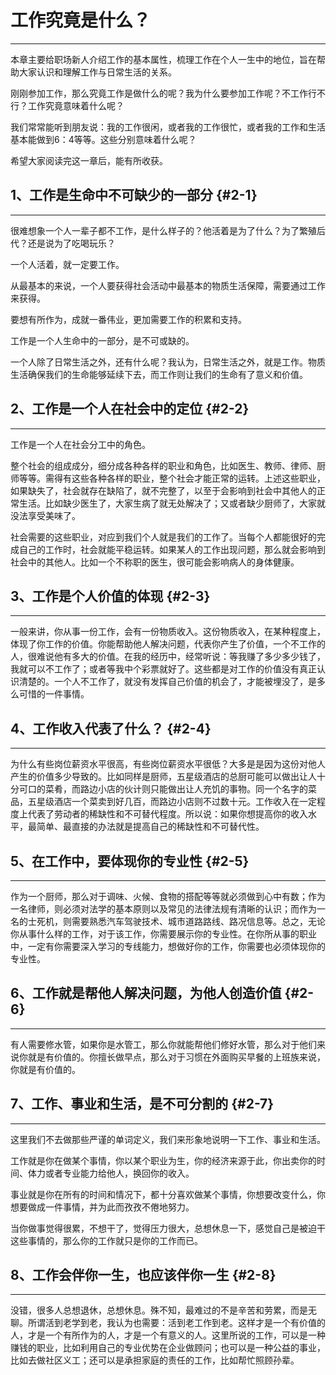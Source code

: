 # 工作究竟是什么？

---

本章主要给职场新人介绍工作的基本属性，梳理工作在个人一生中的地位，旨在帮助大家认识和理解工作与日常生活的关系。

刚刚参加工作，那么究竟工作是做什么的呢？我为什么要参加工作呢？不工作行不行？工作究竟意味着什么呢？

我们常常能听到朋友说：我的工作很闲，或者我的工作很忙，或者我的工作和生活基本能做到6：4等等。这些分别意味着什么呢？

希望大家阅读完这一章后，能有所收获。

## 1、工作是生命中不可缺少的一部分 {#2-1}

---

很难想象一个人一辈子都不工作，是什么样子的？他活着是为了什么？为了繁殖后代？还是说为了吃喝玩乐？

一个人活着，就一定要工作。

从最基本的来说，一个人要获得社会活动中最基本的物质生活保障，需要通过工作来获得。

要想有所作为，成就一番伟业，更加需要工作的积累和支持。

工作是一个人生命中的一部分，是不可或缺的。

一个人除了日常生活之外，还有什么呢？我认为，日常生活之外，就是工作。物质生活确保我们的生命能够延续下去，而工作则让我们的生命有了意义和价值。

## 2、工作是一个人在社会中的定位 {#2-2}

---

工作是一个人在社会分工中的角色。

整个社会的组成成分，细分成各种各样的职业和角色，比如医生、教师、律师、厨师等等。需得有这些各种各样的职业，整个社会才能正常的运转。上述这些职业，如果缺失了，社会就存在缺陷了，就不完整了，以至于会影响到社会中其他人的正常生活。比如缺少医生了，大家生病了就无处解决了；又或者缺少厨师了，大家就没法享受美味了。

社会需要的这些职业，对应到我们个人就是我们的工作了。当每个人都能很好的完成自己的工作时，社会就能平稳运转。如果某人的工作出现问题，那么就会影响到社会中的其他人。比如一个不称职的医生，很可能会影响病人的身体健康。

## 3、工作是个人价值的体现 {#2-3}

---

一般来讲，你从事一份工作，会有一份物质收入。这份物质收入，在某种程度上，体现了你工作的价值。你能帮助他人解决问题，代表你产生了价值，一个不工作的人，很难说他有多大的价值。在我的经历中，经常听说：等我赚了多少多少钱了，我就可以不工作了；或者等我中个彩票就好了。这些都是对工作的价值没有真正认识清楚的。一个人不工作了，就没有发挥自己价值的机会了，才能被埋没了，是多么可惜的一件事情。

## 4、工作收入代表了什么？ {#2-4}

---

为什么有些岗位薪资水平很高，有些岗位薪资水平很低？大多是是因为这份对他人产生的价值多少导致的。比如同样是厨师，五星级酒店的总厨可能可以做出让人十分可口的菜肴，而路边小店的伙计则只能做出让人充饥的事物。同一个名字的菜品，五星级酒店一个菜卖到好几百，而路边小店则不过数十元。工作收入在一定程度上代表了劳动者的稀缺性和不可替代程度。所以说：如果你想提高你的收入水平，最简单、最直接的办法就是提高自己的稀缺性和不可替代性。

## 5、在工作中，要体现你的专业性 {#2-5}

---

作为一个厨师，那么对于调味、火候、食物的搭配等等就必须做到心中有数；作为一名律师，则必须对法学的基本原则以及常见的法律法规有清晰的认识；而作为一名的士死机，则需要熟悉汽车驾驶技术、城市道路路线、路况信息等。总之，无论你从事什么样的工作，对于该工作，你需要展示你的专业性。在你所从事的职业中，一定有你需要深入学习的专线能力，想做好你的工作，你需要也必须体现你的专业性。

## 6、工作就是帮他人解决问题，为他人创造价值 {#2-6}

---

有人需要修水管，如果你是水管工，那么你就能帮他们修好水管，那么对于他们来说你就是有价值的。你擅长做早点，那么对于习惯在外面购买早餐的上班族来说，你就是有价值的。

## 7、工作、事业和生活，是不可分割的 {#2-7}

---

这里我们不去做那些严谨的单词定义，我们来形象地说明一下工作、事业和生活。

工作就是你在做某个事情，你以某个职业为生，你的经济来源于此，你出卖你的时间、体力或者专业能力给他人，换回你的收入。

事业就是你在所有的时间和情况下，都十分喜欢做某个事情，你想要改变什么，你想要做成一件事情，并为此而孜孜不倦地努力。

当你做事觉得很累，不想干了，觉得压力很大，总想休息一下，感觉自己是被迫干这些事情的，那么你的工作就只是你的工作而已。

## 8、工作会伴你一生，也应该伴你一生 {#2-8}

---

没错，很多人总想退休，总想休息。殊不知，最难过的不是辛苦和劳累，而是无聊。所谓活到老学到老，我认为也需要：活到老工作到老。这样才是一个有价值的人，才是一个有所作为的人，才是一个有意义的人。这里所说的工作，可以是一种赚钱的职业，比如利用自己的专业优势在企业做顾问；也可以是一种公益的事业，比如去做社区义工；还可以是承担家庭的责任的工作，比如帮忙照顾孙辈。

